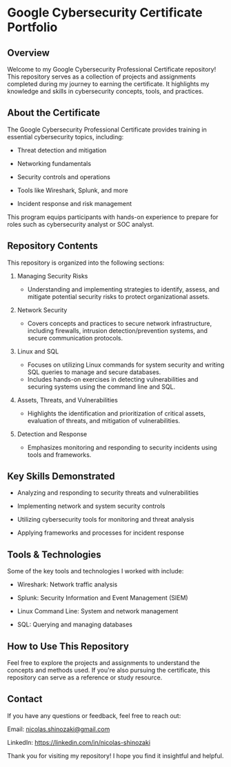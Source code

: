# Google Cybersecurity Certificate Portfolio
## Overview
Welcome to my Google Cybersecurity Professional Certificate repository! This repository serves as a collection of projects and assignments completed during my journey to earning the certificate. It highlights my knowledge and skills in cybersecurity concepts, tools, and practices.

## About the Certificate
The Google Cybersecurity Professional Certificate provides training in essential cybersecurity topics, including:

* Threat detection and mitigation

* Networking fundamentals
  
* Security controls and operations

* Tools like Wireshark, Splunk, and more

* Incident response and risk management

This program equips participants with hands-on experience to prepare for roles such as cybersecurity analyst or SOC analyst.

## Repository Contents

This repository is organized into the following sections:

1. Managing Security Risks
   * Understanding and implementing strategies to identify, assess, and mitigate potential security risks to protect organizational assets.

2. Network Security
   * Covers concepts and practices to secure network infrastructure, including firewalls, intrusion detection/prevention systems, and secure communication protocols.

3. Linux and SQL
   * Focuses on utilizing Linux commands for system security and writing SQL queries to manage and secure databases.
   * Includes hands-on exercises in detecting vulnerabilities and securing systems using the command line and SQL.

4. Assets, Threats, and Vulnerabilities
   * Highlights the identification and prioritization of critical assets, evaluation of threats, and mitigation of vulnerabilities.

8. Detection and Response
   * Emphasizes monitoring and responding to security incidents using tools and frameworks.

## Key Skills Demonstrated

* Analyzing and responding to security threats and vulnerabilities

* Implementing network and system security controls

* Utilizing cybersecurity tools for monitoring and threat analysis

* Applying frameworks and processes for incident response

## Tools & Technologies

Some of the key tools and technologies I worked with include:

* Wireshark: Network traffic analysis

* Splunk: Security Information and Event Management (SIEM)

* Linux Command Line: System and network management

* SQL: Querying and managing databases

## How to Use This Repository

Feel free to explore the projects and assignments to understand the concepts and methods used. If you're also pursuing the certificate, this repository can serve as a reference or study resource.

## Contact

If you have any questions or feedback, feel free to reach out:

Email: nicolas.shinozaki@gmail.com

LinkedIn: https://linkedin.com/in/nicolas-shinozaki

Thank you for visiting my repository! I hope you find it insightful and helpful.
